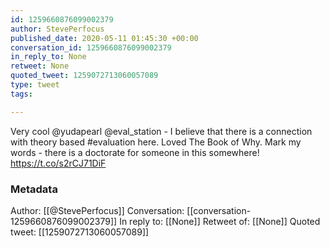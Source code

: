 ```yaml
---
id: 1259660876099002379
author: StevePerfocus
published_date: 2020-05-11 01:45:30 +00:00
conversation_id: 1259660876099002379
in_reply_to: None
retweet: None
quoted_tweet: 1259072713060057089
type: tweet
tags:

---
```


Very cool @yudapearl @eval_station - I believe that there is a connection with theory based #evaluation here. Loved The Book of Why. Mark my words - there is a doctorate for someone in this somewhere! https://t.co/s2rCJ71DiF

### Metadata

Author: [[@StevePerfocus]]
Conversation: [[conversation-1259660876099002379]]
In reply to: [[None]]
Retweet of: [[None]]
Quoted tweet: [[1259072713060057089]]
